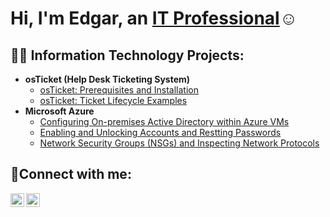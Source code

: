 <h1>Hi, I'm Edgar, an <a href="https://linkedin.com/in/edgar-castrejon-8314371a4">IT Professional</a>☺</h1>

<h2>👨‍💻 Information Technology Projects:</h2>

- <b>osTicket (Help Desk Ticketing System)</b>
  - [osTicket: Prerequisites and Installation](https://github.com/edgararturocastrejon/osticket-prereqs)
  - [osTicket: Ticket Lifecycle Examples](https://github.com/edgararturocastrejon/ticket-lifecycle)
- <b>Microsoft Azure</b>
  - [Configuring On-premises Active Directory within Azure VMs](https://github.com/edgararturocastrejon/configure-ad)
  - [Enabling and Unlocking Accounts and Restting Passwords](https://github.com/edgararturocastrejon/managing-ad-accounts)
  - [Network Security Groups (NSGs) and Inspecting Network Protocols](https://github.com/edgararturocastrejon/azure-network-protocols)

<h2>🤳Connect with me:</h2>


[<img align="left" alt="edgarcas33 | LinkedIn" width="22px" src="https://cdn.jsdelivr.net/npm/simple-icons@v3/icons/linkedin.svg" />][linkedin]
[<img align="left" alt="edgar-castrejon-8314371a4 | Instagram" width="22px" src="https://cdn.jsdelivr.net/npm/simple-icons@v3/icons/instagram.svg" />][instagram]

[instagram]: https://www.instagram.com/edgarcas33
[linkedin]: https://linkedin.com/in/edgar-castrejon-8314371a4
